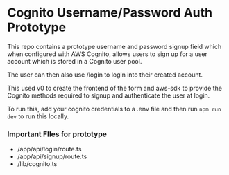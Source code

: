 # Cognito Username/Password Auth Prototype

This repo contains a prototype username and password signup field which when configured with AWS Cognito, allows users to sign up for a user account which is stored in a Cognito user pool.

The user can then also use /login to login into their created account.

This used v0 to create the frontend of the form and aws-sdk to provide the Cognito methods required to signup and authenticate the user at login.

To run this, add your cognito credentials to a .env file and then run `npm run dev` to run this locally.

### Important FIles for prototype
- /app/api/login/route.ts
- /app/api/signup/route.ts
- /lib/cognito.ts